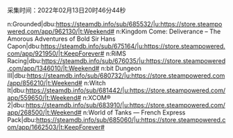 采集时间：2022年02月13日20时46分44秒

n:Grounded|dbu:https://steamdb.info/sub/685532/|u:https://store.steampowered.com/app/962130/|t:Weekend#
n:Kingdom Come: Deliverance – The Amorous Adventures of Bold Sir Hans Capon|dbu:https://steamdb.info/sub/675164/|u:https://store.steampowered.com/app/921950/|t:KeepForever#
n:RiMS Racing|dbu:https://steamdb.info/sub/676035/|u:https://store.steampowered.com/app/1346010/|t:Weekend#
n:bit Dungeon III|dbu:https://steamdb.info/sub/680732/|u:https://store.steampowered.com/app/856210/|t:Weekend#
n:Witch It|dbu:https://steamdb.info/sub/681442/|u:https://store.steampowered.com/app/559650/|t:Weekend#
n:XCOM® 2|dbu:https://steamdb.info/sub/683910/|u:https://store.steampowered.com/app/268500/|t:Weekend#
n:World of Tanks — French Express Pack|dbu:https://steamdb.info/sub/685060/|u:https://store.steampowered.com/app/1662503/|t:KeepForever#
